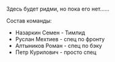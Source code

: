 Здесь будет ридми, но пока его нет......

Состав команды:
- Назаркин Семен - Тимлид
- Руслан Мехтиев - спец по фронту
- Алтыников Роман - спец по бэку
- Петр Курилович - просто спец
